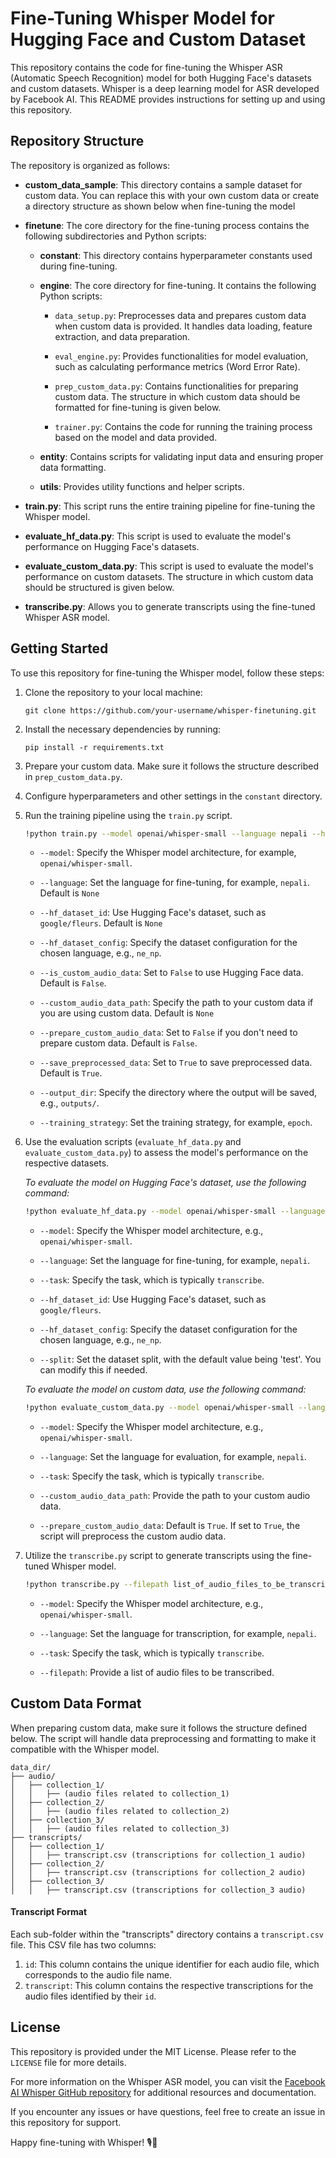 # Fine-Tuning Whisper Model for Hugging Face and Custom Dataset

This repository contains the code for fine-tuning the Whisper ASR (Automatic Speech Recognition) model for both Hugging
Face's datasets and custom datasets. Whisper is a deep learning model for ASR developed by Facebook AI. This README
provides instructions for setting up and using this repository.

## Repository Structure

The repository is organized as follows:

- **custom_data_sample**: This directory contains a sample dataset for custom data. You can replace this with your own
  custom data or create a directory structure as shown below when fine-tuning the model

- **finetune**: The core directory for the fine-tuning process contains the following subdirectories and Python scripts:

    - **constant**: This directory contains hyperparameter constants used during fine-tuning.

    - **engine**: The core directory for fine-tuning. It contains the following Python scripts:

        - `data_setup.py`: Preprocesses data and prepares custom data when custom data is provided. It handles data
          loading, feature extraction, and data preparation.

        - `eval_engine.py`: Provides functionalities for model evaluation, such as calculating performance metrics (Word
          Error Rate).

        - `prep_custom_data.py`: Contains functionalities for preparing custom data. The structure in which custom data
          should be formatted for fine-tuning is given below.

        - `trainer.py`: Contains the code for running the training process based on the model and data provided.

    - **entity**: Contains scripts for validating input data and ensuring proper data formatting.

    - **utils**: Provides utility functions and helper scripts.

- **train.py**: This script runs the entire training pipeline for fine-tuning the Whisper model.

- **evaluate_hf_data.py**: This script is used to evaluate the model's performance on Hugging Face's datasets.

- **evaluate_custom_data.py**: This script is used to evaluate the model's performance on custom datasets. The structure
  in which custom data should be structured is given below.

- **transcribe.py**: Allows you to generate transcripts using the fine-tuned Whisper ASR model.

## Getting Started

To use this repository for fine-tuning the Whisper model, follow these steps:

1. Clone the repository to your local machine:

   ```
   git clone https://github.com/your-username/whisper-finetuning.git
   ```

2. Install the necessary dependencies by running:

   ```
   pip install -r requirements.txt
   ```

3. Prepare your custom data. Make sure it follows the structure described in `prep_custom_data.py`.

4. Configure hyperparameters and other settings in the `constant` directory.

5. Run the training pipeline using the `train.py` script.

   ```bash
   !python train.py --model openai/whisper-small --language nepali --hf_dataset_id google/fleurs --hf_dataset_config ne_np --is_custom_audio_data False --custom_audio_data_path None --prepare_custom_audio_data False --save_preprocessed_data True --output_dir outputs/ --training_strategy epoch
   ```

    - `--model`: Specify the Whisper model architecture, for example, `openai/whisper-small`.

    - `--language`: Set the language for fine-tuning, for example, `nepali`. Default is `None`

    - `--hf_dataset_id`: Use Hugging Face's dataset, such as `google/fleurs`. Default is `None`

    - `--hf_dataset_config`: Specify the dataset configuration for the chosen language, e.g., `ne_np`.

    - `--is_custom_audio_data`: Set to `False` to use Hugging Face data. Default is `False`.

    - `--custom_audio_data_path`: Specify the path to your custom data if you are using custom data. Default is `None`

    - `--prepare_custom_audio_data`: Set to `False` if you don't need to prepare custom data. Default is `False`.

    - `--save_preprocessed_data`: Set to `True` to save preprocessed data. Default is `True`.

    - `--output_dir`: Specify the directory where the output will be saved, e.g., `outputs/`.

    - `--training_strategy`: Set the training strategy, for example, `epoch`.


6. Use the evaluation scripts (`evaluate_hf_data.py` and `evaluate_custom_data.py`) to assess the model's performance on
   the respective datasets.

    *To evaluate the model on Hugging Face's dataset, use the following command:*

   ```bash
   !python evaluate_hf_data.py --model openai/whisper-small --language nepali --task transcribe --hf_dataset_id google/fleurs --hf_dataset_config ne_np --split 'test'
   ```

   - `--model`: Specify the Whisper model architecture, e.g., `openai/whisper-small`.

   - `--language`: Set the language for fine-tuning, for example, `nepali`.

   - `--task`: Specify the task, which is typically `transcribe`.

   - `--hf_dataset_id`: Use Hugging Face's dataset, such as `google/fleurs`.

   - `--hf_dataset_config`: Specify the dataset configuration for the chosen language, e.g., `ne_np`.

   - `--split`: Set the dataset split, with the default value being 'test'. You can modify this if needed.

    *To evaluate the model on custom data, use the following command:*
    
    ```bash
   !python evaluate_custom_data.py --model openai/whisper-small --language nepali --task transcribe --custom_audio_data_path path_to_custom_audio_data --prepare_custom_audio_data True
    ```
    - `--model`: Specify the Whisper model architecture, e.g., `openai/whisper-small`.

   - `--language`: Set the language for evaluation, for example, `nepali`.

   - `--task`: Specify the task, which is typically `transcribe`.

   - `--custom_audio_data_path`: Provide the path to your custom audio data.

   - `--prepare_custom_audio_data`: Default is `True`. If set to `True`, the script will preprocess the custom audio data.

7. Utilize the `transcribe.py` script to generate transcripts using the fine-tuned Whisper model.
    ```bash
   !python transcribe.py --filepath list_of_audio_files_to_be_transcribed --model openai/whisper-small --language nepali --task transcribe
    ```
    - `--model`: Specify the Whisper model architecture, e.g., `openai/whisper-small`.

   - `--language`: Set the language for transcription, for example, `nepali`.

   - `--task`: Specify the task, which is typically `transcribe`.

   - `--filepath`: Provide a list of audio files to be transcribed.
## Custom Data Format

When preparing custom data, make sure it follows the structure defined below. The script will handle data preprocessing
and formatting to make it compatible with the Whisper model.

```
data_dir/
├── audio/
│   ├── collection_1/
│   │   ├── (audio files related to collection_1)
│   ├── collection_2/
│   │   ├── (audio files related to collection_2)
│   ├── collection_3/
│   │   ├── (audio files related to collection_3)
├── transcripts/
│   ├── collection_1/
│   │   ├── transcript.csv (transcriptions for collection_1 audio)
│   ├── collection_2/
│   │   ├── transcript.csv (transcriptions for collection_2 audio)
│   ├── collection_3/
│   │   ├── transcript.csv (transcriptions for collection_3 audio)
```

#### Transcript Format

Each sub-folder within the "transcripts" directory contains a `transcript.csv` file. This CSV file has two columns:

1. `id`: This column contains the unique identifier for each audio file, which corresponds to the audio file name.
2. `transcript`: This column contains the respective transcriptions for the audio files identified by their `id`.

## License

This repository is provided under the MIT License. Please refer to the `LICENSE` file for more details.

For more information on the Whisper ASR model, you can visit
the [Facebook AI Whisper GitHub repository](https://github.com/openai/whisper)
for additional resources and documentation.

If you encounter any issues or have questions, feel free to create an issue in this repository for support.

Happy fine-tuning with Whisper! 🎙️🤖

